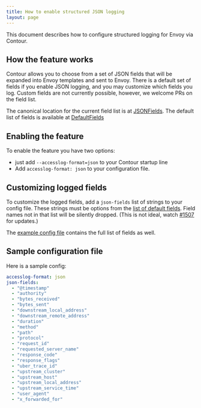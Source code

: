 ```yaml
---
title: How to enable structured JSON logging
layout: page
---
```


This document describes how to configure structured logging for Envoy via Contour.

## How the feature works

Contour allows you to choose from a set of JSON fields that will be expanded into Envoy templates and sent to Envoy.
There is a default set of fields if you enable JSON logging, and you may customize which fields you log.
Custom fields are not currently possible, however, we welcome PRs on the field list.

The canonical location for the current field list is at [JSONFields]( https://godoc.org/github.com/projectcontour/contour/internal/envoy#JSONFields).
The default list of fields is available at [DefaultFields](https://godoc.org/github.com/projectcontour/contour/internal/envoy#DefaultFields)

## Enabling the feature

To enable the feature you have two options:

- just add `--accesslog-format=json` to your Contour startup line
- Add `accesslog-format: json` to your configuration file.

## Customizing logged fields

To customize the logged fields, add a `json-fields` list of strings to your config file.
These strings must be options from the [list of default fields](https://godoc.org/github.com/projectcontour/contour/internal/envoy#DefaultFields).
Field names not in that list will be silently dropped. (This is not ideal, watch [#1507](https://github.com/projectcontour/contour/issues/1507) for updates.)

The [example config file](../examples/common/contour-config.yaml) contains the full list of fields as well.

## Sample configuration file

Here is a sample config:

```yaml
accesslog-format: json
json-fields:
  - "@timestamp"
  - "authority"
  - "bytes_received"
  - "bytes_sent"
  - "downstream_local_address"
  - "downstream_remote_address"
  - "duration"
  - "method"
  - "path"
  - "protocol"
  - "request_id"
  - "requested_server_name"
  - "response_code"
  - "response_flags"
  - "uber_trace_id"
  - "upstream_cluster"
  - "upstream_host"
  - "upstream_local_address"
  - "upstream_service_time"
  - "user_agent"
  - "x_forwarded_for"
```
